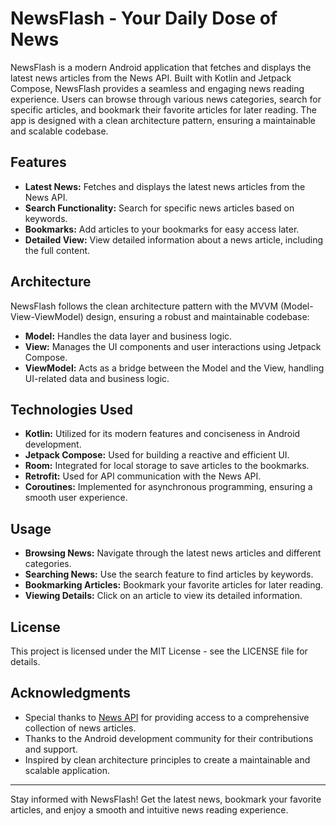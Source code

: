 # NewsFlash - Your Daily Dose of News

NewsFlash is a modern Android application that fetches and displays the latest news articles from the News API. Built with Kotlin and Jetpack Compose, NewsFlash provides a seamless and engaging news reading experience. Users can browse through various news categories, search for specific articles, and bookmark their favorite articles for later reading. The app is designed with a clean architecture pattern, ensuring a maintainable and scalable codebase.

## Features

- **Latest News:** Fetches and displays the latest news articles from the News API.
- **Search Functionality:** Search for specific news articles based on keywords.
- **Bookmarks:** Add articles to your bookmarks for easy access later.
- **Detailed View:** View detailed information about a news article, including the full content.

## Architecture

NewsFlash follows the clean architecture pattern with the MVVM (Model-View-ViewModel) design, ensuring a robust and maintainable codebase:

- **Model:** Handles the data layer and business logic.
- **View:** Manages the UI components and user interactions using Jetpack Compose.
- **ViewModel:** Acts as a bridge between the Model and the View, handling UI-related data and business logic.

## Technologies Used

- **Kotlin:** Utilized for its modern features and conciseness in Android development.
- **Jetpack Compose:** Used for building a reactive and efficient UI.
- **Room:** Integrated for local storage to save articles to the bookmarks.
- **Retrofit:** Used for API communication with the News API.
- **Coroutines:** Implemented for asynchronous programming, ensuring a smooth user experience.

## Usage

- **Browsing News:** Navigate through the latest news articles and different categories.
- **Searching News:** Use the search feature to find articles by keywords.
- **Bookmarking Articles:** Bookmark your favorite articles for later reading.
- **Viewing Details:** Click on an article to view its detailed information.

## License

This project is licensed under the MIT License - see the LICENSE file for details.

## Acknowledgments

- Special thanks to [News API](https://newsapi.org/) for providing access to a comprehensive collection of news articles.
- Thanks to the Android development community for their contributions and support.
- Inspired by clean architecture principles to create a maintainable and scalable application.

---

Stay informed with NewsFlash! Get the latest news, bookmark your favorite articles, and enjoy a smooth and intuitive news reading experience.


